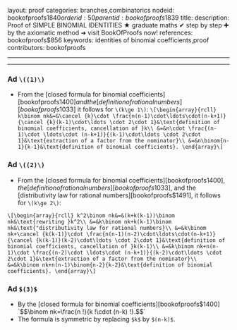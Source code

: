 layout: proof
categories: branches,combinatorics
nodeid: bookofproofs$1840
orderid: 50
parentid: bookofproofs$1839
title: 
description: Proof of SIMPLE BINOMIAL IDENTITIES ★ graduate maths ✔ step by step ✚ by the axiomatic method ➜ visit BookOfProofs now!
references: bookofproofs$856
keywords: identities of binomial coefficients,proof
contributors: bookofproofs

---


---

### Ad `\((1)\)`

* From the [closed formula for binomial coefficients][bookofproofs$1400] and the [definition of rational numbers][bookofproofs$1033]  it follows for `\(k\ge 1\)`:
`\[\begin{array}{rcll}
k\binom nk&=&\cancel {k}\cdot \frac{n(n-1)\cdot\ldots\cdot(n-k+1)}{\cancel {k}(k-1)\cdot\ldots \cdot 2\cdot 1}&\text{definition of binomial coefficients, cancellation of }k\\
&=&n\cdot \frac{(n-1)\cdot \ldots\cdot (n-k+1)}{(k-1)\cdot\ldots \cdot 2\cdot 1}&\text{extraction of a factor from the nominator}\\
&=&n\binom{n-1}{k-1}&\text{definition of binomial coefficients}.
\end{array}\]`

### Ad `\((2)\)`

* From the [closed formula for binomial coefficients][bookofproofs$1400], the [definition of rational numbers][bookofproofs$1033], and the [distributivity law for rational numbers][bookofproofs$1491], it follows for `\(k\ge 2\)`:

`\[\begin{array}{rcll}
k^2\binom nk&=&(k+k(k-1))\binom nk&\text{rewriting }k^2\\
&=&k\binom nk+k(k-1)\binom nk&\text{"distributivity law for rational numbers}\\
&=&k\binom nk+\cancel {k(k-1)}\cdot \frac{n(n-1)(n-2)\cdot\ldots\cdot(n-k+1)}{\cancel {k(k-1)}(k-2)\cdot\ldots \cdot 2\cdot 1}&\text{definition of binomial coefficients, cancellation of }k(k-1)\\
&=&k\binom nk+n(n-1)\cdot \frac{(n-2)\cdot \ldots\cdot (n-k+1)}{(k-2)\cdot\ldots \cdot 2\cdot 1}&\text{extraction of a factor from the nominator}\\
&=&k\binom nk+n(n-1)\binom{n-2}{k-2}&\text{definition of binomial coefficients}.
\end{array}\]`

### Ad `$(3)$`

* By the [closed formula for binomial coefficients][bookofproofs$1400] `$$\binom nk=\frac{n !}{k !\cdot (n-k) !}.$$`
* The formula is symmetric by replacing `$k$` by `$(n-k)$`.
